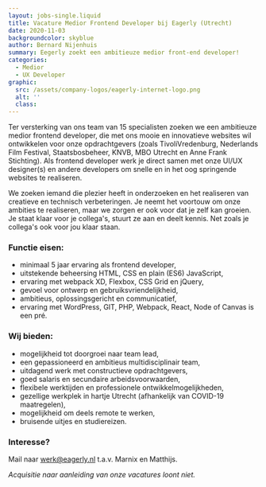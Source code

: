 ```yaml
---
layout: jobs-single.liquid
title: Vacature Medior Frontend Developer bij Eagerly (Utrecht)
date: 2020-11-03
backgroundcolor: skyblue
author: Bernard Nijenhuis
summary: Eegerly zoekt een ambitieuze medior front-end developer!
categories:
  - Medior
  - UX Developer
graphic:
  src: /assets/company-logos/eagerly-internet-logo.png
  alt: ''
  class:
---
```


Ter versterking van ons team van 15 specialisten zoeken we een ambitieuze medior frontend developer, die met ons mooie en innovatieve websites wil ontwikkelen voor onze opdrachtgevers (zoals TivoliVredenburg, Nederlands Film Festival, Staatsbosbeheer, KNVB, MBO Utrecht en Anne Frank Stichting). Als frontend developer werk je direct samen met onze UI/UX designer(s) en andere developers om snelle en in het oog springende websites te realiseren.

We zoeken iemand die plezier heeft in onderzoeken en het realiseren van creatieve en technisch verbeteringen. Je neemt het voortouw om onze ambities te realiseren, maar we zorgen er ook voor dat je zelf kan groeien. Je staat klaar voor je collega's, stuurt ze aan en deelt kennis. Net zoals je collega's ook voor jou klaar staan.

### Functie eisen:

- minimaal 5 jaar ervaring als frontend developer,
- uitstekende beheersing HTML, CSS en plain (ES6) JavaScript,
- ervaring met webpack XD, Flexbox, CSS Grid en jQuery,
- gevoel voor ontwerp en gebruiksvriendelijkheid,
- ambitieus, oplossingsgericht en communicatief,
- ervaring met WordPress, GIT, PHP, Webpack, React, Node of Canvas is een pré.

### Wij bieden:

- mogelijkheid tot doorgroei naar team lead,
- een gepassioneerd en ambitieus multidisciplinair team,
- uitdagend werk met constructieve opdrachtgevers,
- goed salaris en secundaire arbeidsvoorwaarden,
- flexibele werktijden en professionele ontwikkelmogelijkheden,
- gezellige werkplek in hartje Utrecht (afhankelijk van COVID-19 maatregelen),
- mogelijkheid om deels remote te werken,
- bruisende uitjes en studiereizen.

### Interesse?

Mail naar [werk@eagerly.nl](mailto:werk@eagerly.nl) t.a.v. Marnix en Matthijs.

_Acquisitie naar aanleiding van onze vacatures loont niet._
